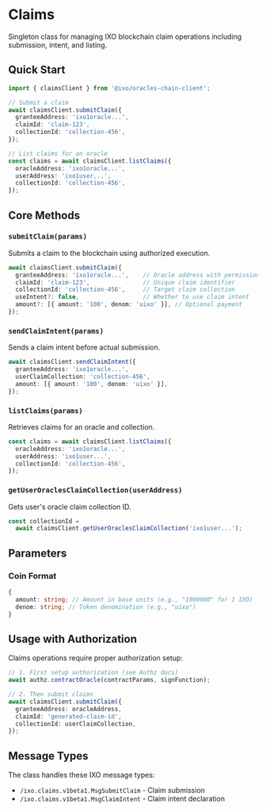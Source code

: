 # Claims

Singleton class for managing IXO blockchain claim operations including submission, intent, and listing.

## Quick Start

```typescript
import { claimsClient } from '@ixo/oracles-chain-client';

// Submit a claim
await claimsClient.submitClaim({
  granteeAddress: 'ixo1oracle...',
  claimId: 'claim-123',
  collectionId: 'collection-456',
});

// List claims for an oracle
const claims = await claimsClient.listClaims({
  oracleAddress: 'ixo1oracle...',
  userAddress: 'ixo1user...',
  collectionId: 'collection-456',
});
```

## Core Methods

### `submitClaim(params)`

Submits a claim to the blockchain using authorized execution.

```typescript
await claimsClient.submitClaim({
  granteeAddress: 'ixo1oracle...',    // Oracle address with permissions
  claimId: 'claim-123',               // Unique claim identifier
  collectionId: 'collection-456',     // Target claim collection
  useIntent?: false,                  // Whether to use claim intent
  amount?: [{ amount: '100', denom: 'uixo' }], // Optional payment
});
```

### `sendClaimIntent(params)`

Sends a claim intent before actual submission.

```typescript
await claimsClient.sendClaimIntent({
  granteeAddress: 'ixo1oracle...',
  userClaimCollection: 'collection-456',
  amount: [{ amount: '100', denom: 'uixo' }],
});
```

### `listClaims(params)`

Retrieves claims for an oracle and collection.

```typescript
const claims = await claimsClient.listClaims({
  oracleAddress: 'ixo1oracle...',
  userAddress: 'ixo1user...',
  collectionId: 'collection-456',
});
```

### `getUserOraclesClaimCollection(userAddress)`

Gets user's oracle claim collection ID.

```typescript
const collectionId =
  await claimsClient.getUserOraclesClaimCollection('ixo1user...');
```

## Parameters

### Coin Format

```typescript
{
  amount: string; // Amount in base units (e.g., "1000000" for 1 IXO)
  denom: string; // Token denomination (e.g., "uixo")
}
```

## Usage with Authorization

Claims operations require proper authorization setup:

```typescript
// 1. First setup authorization (see Authz docs)
await authz.contractOracle(contractParams, signFunction);

// 2. Then submit claims
await claimsClient.submitClaim({
  granteeAddress: oracleAddress,
  claimId: 'generated-claim-id',
  collectionId: userClaimCollection,
});
```

## Message Types

The class handles these IXO message types:

- `/ixo.claims.v1beta1.MsgSubmitClaim` - Claim submission
- `/ixo.claims.v1beta1.MsgClaimIntent` - Claim intent declaration
